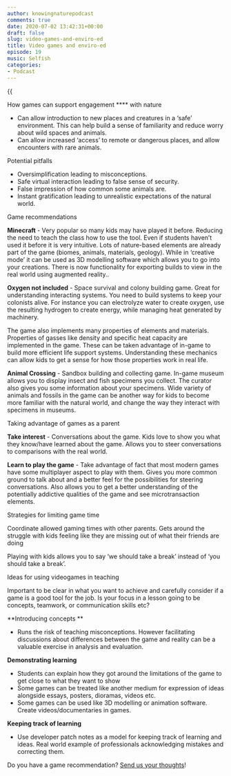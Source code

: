 ```yaml
---
author: knowingnaturepodcast
comments: true
date: 2020-07-02 13:42:31+00:00
draft: false
slug: video-games-and-enviro-ed
title: Video games and enviro-ed
episode: 19
music: Selfish
categories:
- Podcast
---
```


{{<audio src="https://knowingnature.podbean.com/mf/play/8i5c87/Ep19-_Video_games_and_enviro-ed_9mjnq.mp3">}}

How games can support engagement **** with nature

  * Can allow introduction to new places and creatures in a ‘safe’ environment. This can help build a sense of familiarity and reduce worry about wild spaces and animals.
  * Can allow increased ‘access’ to remote or dangerous places, and allow encounters with rare animals.

Potential pitfalls

  * Oversimplification leading to misconceptions.
  * Safe virtual interaction leading to false sense of security.
  * False impression of how common some animals are.
  * Instant gratification leading to unrealistic expectations of the natural world.

Game recommendations

**Minecraft** \- Very popular so many kids may have played it before. Reducing
the need to teach the class how to use the tool. Even if students haven’t used
it before it is very intuitive. Lots of nature-based elements are already part
of the game (biomes, animals, materials, geology). While in ‘creative mode’ it
can be used as 3D modelling software which allows you to go into your
creations. There is now functionality for exporting builds to view in the real
world using augmented reality..

**Oxygen not included** \- Space survival and colony building game. Great for
understanding interacting systems. You need to build systems to keep your
colonists alive. For instance you can electrolyze water to create oxygen, use
the resulting hydrogen to create energy, while managing heat generated by
machinery.

The game also implements many properties of elements and materials. Properties
of gasses like density and specific heat capacity are implemented in the game.
These can be taken advantage of in-game to build more efficient life support
systems. Understanding these mechanics can allow kids to get a sense for how
those properties work in real life.

**Animal Crossing** \- Sandbox building and collecting game. In-game museum
allows you to display insect and fish specimens you collect. The curator also
gives you some information about your specimens. Wide variety of animals and
fossils in the game can be another way for kids to become more familiar with
the natural world, and change the way they interact with specimens in museums.

Taking advantage of games as a parent

**Take interest** \- Conversations about the game. Kids love to show you what
they know/have learned about the game. Allows you to steer conversations to
comparisons with the real world.

**Learn to play the game** \- Take advantage of fact that most modern games
have some multiplayer aspect to play with them. Gives you more common ground
to talk about and a better feel for the possibilities for steering
conversations. Also allows you to get a better understanding of the
potentially addictive qualities of the game and see microtransaction elements.

Strategies for limiting game time

Coordinate allowed gaming times with other parents. Gets around the struggle
with kids feeling like they are missing out of what their friends are doing

Playing with kids allows you to say ‘we should take a break’ instead of ‘you
should take a break’.

Ideas for using videogames in teaching

Important to be clear in what you want to achieve and carefully consider if a
game is a good tool for the job. Is your focus in a lesson going to be
concepts, teamwork, or communication skills etc?

**Introducing concepts  **

  * Runs the risk of teaching misconceptions. However facilitating discussions about differences between the game and reality can be a valuable exercise in analysis and evaluation.

**Demonstrating learning**  

  * Students can explain how they got around the limitations of the game to get close to what they want to show
  * Some games can be treated like another medium for expression of ideas alongside essays, posters, dioramas, videos etc. 
  * Some games can be used like 3D modelling or animation software. Create videos/documentaries in games.

**Keeping track of learning**

  * Use developer patch notes as a model for keeping track of learning and ideas. Real world example of professionals acknowledging mistakes and correcting them.

Do you have a game recommendation? [Send us your thoughts](/about)!

